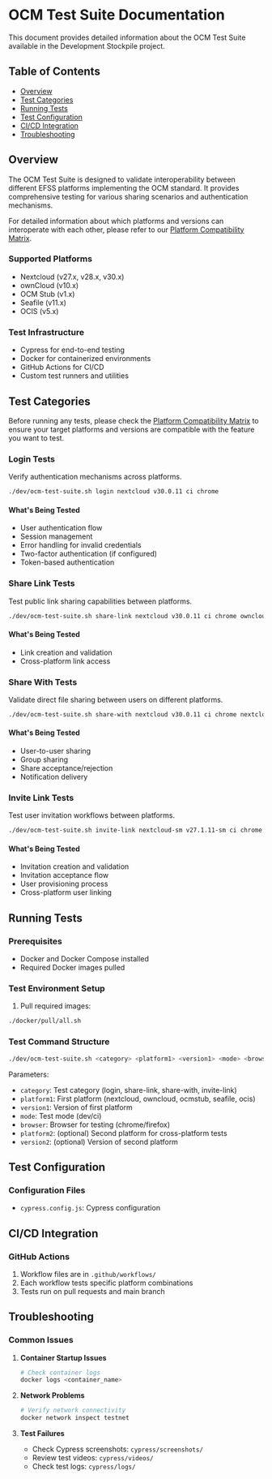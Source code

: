 # OCM Test Suite Documentation

This document provides detailed information about the OCM Test Suite available in the Development Stockpile project.

## Table of Contents
- [Overview](#overview)
- [Test Categories](#test-categories)
- [Running Tests](#running-tests)
- [Test Configuration](#test-configuration)
- [CI/CD Integration](#cicd-integration)
- [Troubleshooting](#troubleshooting)

## Overview

The OCM Test Suite is designed to validate interoperability between different EFSS platforms implementing the OCM standard. It provides comprehensive testing for various sharing scenarios and authentication mechanisms.

For detailed information about which platforms and versions can interoperate with each other, please refer to our [Platform Compatibility Matrix](./4.2-compatibility-matrix.md).

### Supported Platforms
- Nextcloud (v27.x, v28.x, v30.x)
- ownCloud (v10.x)
- OCM Stub (v1.x)
- Seafile (v11.x)
- OCIS (v5.x)

### Test Infrastructure
- Cypress for end-to-end testing
- Docker for containerized environments
- GitHub Actions for CI/CD
- Custom test runners and utilities

## Test Categories

Before running any tests, please check the [Platform Compatibility Matrix](../compatibility-matrix.md) to ensure your target platforms and versions are compatible with the feature you want to test.

### Login Tests

Verify authentication mechanisms across platforms.

```bash
./dev/ocm-test-suite.sh login nextcloud v30.0.11 ci chrome
```

#### What's Being Tested
- User authentication flow
- Session management
- Error handling for invalid credentials
- Two-factor authentication (if configured)
- Token-based authentication

### Share Link Tests

Test public link sharing capabilities between platforms.

```bash
./dev/ocm-test-suite.sh share-link nextcloud v30.0.11 ci chrome owncloud v10.15.0
```

#### What's Being Tested
- Link creation and validation
- Cross-platform link access

### Share With Tests

Validate direct file sharing between users on different platforms.

```bash
./dev/ocm-test-suite.sh share-with nextcloud v30.0.11 ci chrome nextcloud v30.0.11
```

#### What's Being Tested
- User-to-user sharing
- Group sharing
- Share acceptance/rejection
- Notification delivery

### Invite Link Tests

Test user invitation workflows between platforms.

```bash
./dev/ocm-test-suite.sh invite-link nextcloud-sm v27.1.11-sm ci chrome owncloud-sm v10.15.0-sm
```

#### What's Being Tested
- Invitation creation and validation
- Invitation acceptance flow
- User provisioning process
- Cross-platform user linking

## Running Tests

### Prerequisites
- Docker and Docker Compose installed
- Required Docker images pulled

### Test Environment Setup

1. Pull required images:
```bash
./docker/pull/all.sh
```

### Test Command Structure

```bash
./dev/ocm-test-suite.sh <category> <platform1> <version1> <mode> <browser> [platform2] [version2]
```

Parameters:
- `category`: Test category (login, share-link, share-with, invite-link)
- `platform1`: First platform (nextcloud, owncloud, ocmstub, seafile, ocis)
- `version1`: Version of first platform
- `mode`: Test mode (dev/ci)
- `browser`: Browser for testing (chrome/firefox)
- `platform2`: (optional) Second platform for cross-platform tests
- `version2`: (optional) Version of second platform

## Test Configuration


### Configuration Files

- `cypress.config.js`: Cypress configuration

## CI/CD Integration

### GitHub Actions

1. Workflow files are in `.github/workflows/`
2. Each workflow tests specific platform combinations
3. Tests run on pull requests and main branch

## Troubleshooting

### Common Issues

1. **Container Startup Issues**
   ```bash
   # Check container logs
   docker logs <container_name>
   ```

2. **Network Problems**
   ```bash
   # Verify network connectivity
   docker network inspect testnet
   ```

3. **Test Failures**
   - Check Cypress screenshots: `cypress/screenshots/`
   - Review test videos: `cypress/videos/`
   - Check test logs: `cypress/logs/`
